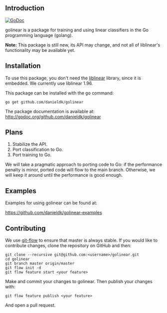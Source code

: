 ## Introduction

[![GoDoc](https://godoc.org/github.com/danieldk/golinear?status.svg)](https://godoc.org/github.com/danieldk/golinear)

golinear is a package for training and using linear classifiers in the Go
programming language (golang).

**Note:** This package is still new, its API may change, and not all
of liblinear's functionality may be available yet.

## Installation

To use this package, you don't need the
[liblinear](http://www.csie.ntu.edu.tw/~cjlin/liblinear/) library, since it
is embedded. We currently use liblinear 1.96.

This package can be installed with the <tt>go</tt> command:

    go get github.com/danieldk/golinear

The package documentation is available at: http://godoc.org/github.com/danieldk/golinear

## Plans

1. Stabilize the API.
2. Port classification to Go.
3. Port training to Go.

We will take a pragmatic approach to porting code to Go: if the performance penalty is minor,
ported code will flow to the main branch. Otherwise, we will keep it around until the performance
is good enough.

## Examples

Examples for using golinear can be found at:

https://github.com/danieldk/golinear-examples

## Contributing

We use [git-flow](https://github.com/nvie/gitflow) to ensure that master is
always stable. If you would like to contribute changes, clone the repository
on GitHub and then:

    git clone --recursive git@github.com:<username>/golinear.git
    cd golinear
    git branch master origin/master
    git flow init -d
    git flow feature start <your feature>

Make and commit your changes to golinear. Then publish your changes with:

    git flow feature publish <your feature>

And open a pull request.
